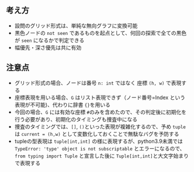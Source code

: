 ## 考え方
- 設問のグリッド形式は、単純な無向グラフに変換可能
- 黒色ノードの `not seen` であるものを起点として、何回の探索で全ての黒色が `seen` になるかで判定できる
- 幅優先・深さ優先は共に有効

## 注意点
- グリッド形式の場合、ノードは番号 `n: int` ではなく 座標 `(h, w)` で表現する
- 座標表現を用いる場合、`G` はリスト表現できず（ノード番号=Index という表現が不可能)、代わりに辞書 `{}`を用いる
- 今回の場合、`G` には有効な座標 `#`のみを含めたので、その判定後に初期化を行う必要があり、初期化のタイミングも捜査中になる
- 捜査のタイミングでは、`[]`, `()`といった表現が複雑化するので、予め `tuple` は `current = (h,w)` として変数化しておくことで無駄なバグを予防する
- tupleの型表現は `tuple[int,int]` の様に表現するが、python3.9未満では `TypeError: 'type' object is not subscriptable` とエラーになるので、`from typing import Tuple` と宣言した後に `Tuple[int,int]`と大文字始まりで表現する
